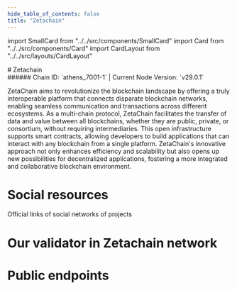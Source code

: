 ```yaml
---
hide_table_of_contents: false
title: "Zetachain"
---
```


import SmallCard from "../../src/components/SmallCard"
import Card from "../../src/components/Card"
import CardLayout from "../../src/layouts/CardLayout"

<div class="h1-with-icon icon-zetachain">
# Zetachain
</div>
###### Chain ID: `athens_7001-1` | Current Node Version: `v29.0.1`


ZetaChain aims to revolutionize the blockchain landscape by offering a truly interoperable platform that connects disparate blockchain networks, enabling seamless communication and transactions across different ecosystems. As a multi-chain protocol, ZetaChain facilitates the transfer of data and value between all blockchains, whether they are public, private, or consortium, without requiring intermediaries. This open infrastructure supports smart contracts, allowing developers to build applications that can interact with any blockchain from a single platform. ZetaChain's innovative approach not only enhances efficiency and scalability but also opens up new possibilities for decentralized applications, fostering a more integrated and collaborative blockchain environment.

# Social resources
Official links of social networks of projects

<CardLayout autoFitEnabled={false}>
    <SmallCard to="https://www.zetachain.com/" header={{label: "Website", translateId: "social-telegram"}} iconPath="img/website-icon.svg"/>
    <SmallCard to="https://github.com/zeta-chain" header={{label: "GitHub", translateId: "social-telegram"}} iconPath="img/github-icon.svg"/>
    <SmallCard to="https://discord.gg/zetachain" header={{label: "Discord", translateId: "social-telegram"}} iconPath="img/discord-icon.svg"/>
    <SmallCard to="https://twitter.com/zetablockchain" header={{label: "X", translateId: "social-telegram"}} iconPath="img/x-icon.svg"/>
    <SmallCard to="https://t.me/zetachainofficial" header={{label: "Telegram", translateId: "social-telegram"}} iconPath="img/telegram-icon.svg"/>
</CardLayout>

# Our validator in Zetachain network

<CardLayout autoFitEnabled={true}>
    <Card
        to="https://athens.explorer.zetachain.com/address/0x49A17CCa0Fd5cb5AE9056Bbac316D3FCe098Aed2"
        header={{
            label: "[NODERS]TEAM",
            translateId: "development-setup",
        }}
        body={{
            label: "Trusted blockchain validator",
        }}
        iconPath="img/kotlin-icon.svg"
    />
</CardLayout>

# Public endpoints

<CardLayout autoFitEnabled={true}>
    <SmallCard to="https://zetachain-t-rpc.noders.services" header={{label: "RPC Endpoint", translateId: "rpc-endpoint"}}/>
    <SmallCard to="https://zetachain-t-api.noders.services" header={{label: "API Endpoint", translateId: "api-endpoint"}}/>
    <SmallCard to="https://zetachain-t-jsonrpc.noders.services" header={{label: "json-RPC Endpoint", translateId: "jrpc-endpoint"}}/>
    <SmallCard to="http://zetachain-t-grpc.noders.services:17090" header={{label: "gRPC Endpoint", translateId: "grpc-endpoint"}}/>
</CardLayout>